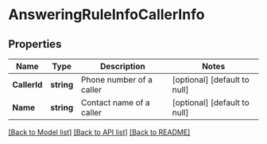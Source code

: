 # AnsweringRuleInfoCallerInfo

## Properties
Name | Type | Description | Notes
------------ | ------------- | ------------- | -------------
**CallerId** | **string** | Phone number of a caller | [optional] [default to null]
**Name** | **string** | Contact name of a caller | [optional] [default to null]

[[Back to Model list]](../README.md#documentation-for-models) [[Back to API list]](../README.md#documentation-for-api-endpoints) [[Back to README]](../README.md)


